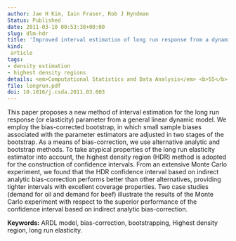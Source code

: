 ```yaml
---
author: Jae H Kim, Iain Fraser, Rob J Hyndman
Status: Published
date: 2011-03-10 00:53:38+00:00
slug: dlm-hdr
title: 'Improved interval estimation of long run response from a dynamic linear model: a highest density region approach'
kind:
 article
tags:
- density estimation
- highest density regions
details: <em>Computational Statistics and Data Analysis</em> <b>55</b>(8), 2477-2489
file: longrun.pdf
doi: 10.1016/j.csda.2011.03.003
---
```


This paper proposes a new method of interval estimation for the long run response (or elasticity) parameter from a general linear dynamic model. We employ the bias-corrected bootstrap, in which small sample biases associated with the parameter estimators are adjusted in two stages of the bootstrap. As a means of bias-correction, we use alternative analytic and bootstrap methods. To take atypical properties of the long run elasticity estimator into account, the highest density region (HDR) method is adopted for the construction of confidence intervals. From an extensive Monte Carlo experiment, we found that the HDR confidence interval based on indirect analytic bias-correction performs better than other alternatives, providing tighter intervals with excellent coverage properties. Two case studies (demand for oil and demand for beef) illustrate the results of the Monte Carlo experiment with respect to the superior performance of the confidence interval based on indirect analytic bias-correction.

**Keywords:** ARDL model, bias-correction, bootstrapping, Highest density region, long run elasticity.
